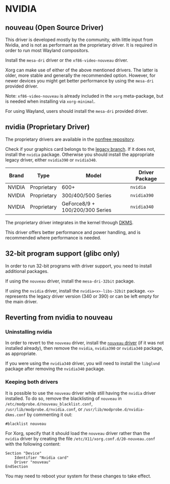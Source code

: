 # NVIDIA

## nouveau (Open Source Driver)

This driver is developed mostly by the community, with little input from
Nvidia, and is not as performant as the proprietary driver. It is required
in order to run most Wayland compositors.

Install the `mesa-dri` driver or the `xf86-video-nouveau` driver.

Xorg can make use of either of the above mentioned drivers. The latter is
older, more stable and generally the recommended option. However, for newer
devices you might get better performance by using the `mesa-dri` provided
driver.

Note: `xf86-video-nouveau` is already included in the `xorg` meta-package,
but is needed when installing via `xorg-minimal`.

For using Wayland, users should install the `mesa-dri` provided driver.

## nvidia (Proprietary Driver)

The proprietary drivers are available in the [nonfree
repository](../../../xbps/repositories/index.md#nonfree).

Check if your graphics card belongs to the [legacy
branch](https://www.nvidia.com/en-us/drivers/unix/legacy-gpu/). If it does
not, install the `nvidia` package. Otherwise you should install the
appropriate legacy driver, either `nvidia390` or `nvidia340`.

| Brand  | Type        | Model                           | Driver Package |
|--------|-------------|---------------------------------|----------------|
| NVIDIA | Proprietary | 600+                            | `nvidia`       |
| NVIDIA | Proprietary | 300/400/500 Series              | `nvidia390`    |
| NVIDIA | Proprietary | GeForce8/9 + 100/200/300 Series | `nvidia340`    |

The proprietary driver integrates in the kernel through
[DKMS](../../kernel.md#dynamic-kernel-module-support-dkms).

This driver offers better performance and power handling, and is recommended
where performance is needed.

## 32-bit program support (glibc only)

In order to run 32-bit programs with driver support, you need to install
additional packages.

If using the `nouveau` driver, install the `mesa-dri-32bit` package.

If using the `nvidia` driver, install the `nvidia<x>-libs-32bit`
package. `<x>` represents the legacy driver version (340 or 390) or can be
left empty for the main driver.

## Reverting from nvidia to nouveau

### Uninstalling nvidia

In order to revert to the `nouveau` driver, install the [`nouveau`
driver](#nouveau-open-source-driver) (if it was not installed already), then
remove the `nvidia`, `nvidia390` or `nvidia340` package, as appropriate.

If you were using the `nvidia340` driver, you will need to install the
`libglvnd` package after removing the `nvidia340` package.

### Keeping both drivers

It is possible to use the `nouveau` driver while still having the `nvidia`
driver installed. To do so, remove the blacklisting of `nouveau` in
`/etc/modprobe.d/nouveau_blacklist.conf`, `/usr/lib/modprobe.d/nvidia.conf`,
or `/usr/lib/modprobe.d/nvidia-dkms.conf` by commenting it out:

``` #blacklist nouveau ```

For Xorg, specify that it should load the `nouveau` driver rather than the
`nvidia` driver by creating the file `/etc/X11/xorg.conf.d/20-nouveau.conf`
with the following content:

```
Section "Device"
    Identifier "Nvidia card"
    Driver "nouveau"
EndSection
```

You may need to reboot your system for these changes to take effect.
